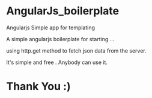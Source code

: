 # AngularJs_boilerplate
Angularjs Simple app for templating


A simple angularjs boilerplate for starting ...

using http.get method to fetch json data from the server.

It's simple and free . Anybody can use it.

# Thank You :)

